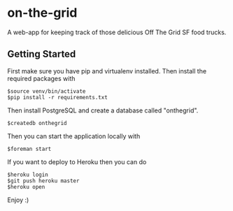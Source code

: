 on-the-grid
===========

A web-app for keeping track of those delicious Off The Grid SF food trucks.

## Getting Started

First make sure you have pip and virtualenv installed. Then install the required packages with

    $source venv/bin/activate
    $pip install -r requirements.txt

Then install PostgreSQL and create a database called "onthegrid".

    $createdb onthegrid
    
Then you can start the application locally with

    $foreman start

If you want to deploy to Heroku then you can do

    $heroku login
    $git push heroku master
    $heroku open
    
Enjoy :)